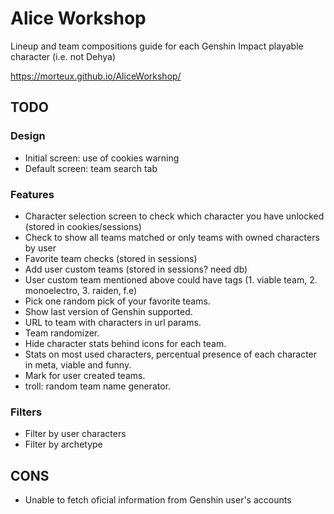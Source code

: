 # Alice Workshop
Lineup and team compositions guide for each Genshin Impact playable character (i.e. not Dehya)

https://morteux.github.io/AliceWorkshop/

## TODO
### Design
- Initial screen: use of cookies warning
- Default screen: team search tab

### Features
- Character selection screen to check which character you have unlocked (stored in cookies/sessions)
- Check to show all teams matched or only teams with owned characters by user
- Favorite team checks (stored in sessions)
- Add user custom teams (stored in sessions? need db)
- User custom team mentioned above could have tags (1. viable team, 2. monoelectro, 3. raiden, f.e)
- Pick one random pick of your favorite teams.
- Show last version of Genshin supported.
- URL to team with characters in url params.
- Team randomizer.
- Hide character stats behind icons for each team.
- Stats on most used characters, percentual presence of each character in meta, viable and funny.
- Mark for user created teams.
- troll: random team name generator.

### Filters
- Filter by user characters
- Filter by archetype

## CONS
- Unable to fetch oficial information from Genshin user's accounts

